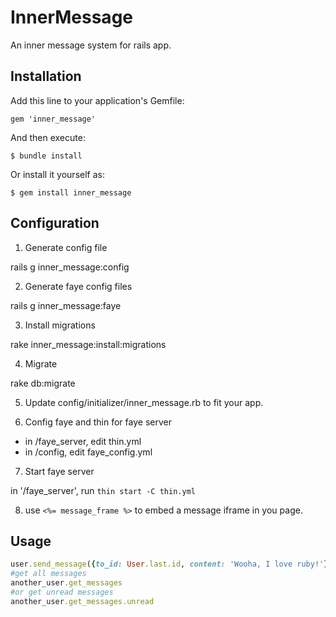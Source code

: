 # InnerMessage

An inner message system for rails app.

## Installation

Add this line to your application's Gemfile:

    gem 'inner_message'

And then execute:

    $ bundle install

Or install it yourself as:

    $ gem install inner_message

## Configuration
1. Generate config file

rails g inner_message:config

2. Generate faye config files

rails g inner_message:faye


3. Install migrations

rake inner_message:install:migrations

4. Migrate

rake db:migrate


5. Update config/initializer/inner_message.rb to fit your app.


6. Config faye and thin for faye server
 - in /faye_server, edit thin.yml
 - in /config, edit faye_config.yml

7. Start faye server

in '/faye_server', run `thin start -C thin.yml`

8. use `<%= message_frame %>` to embed a message iframe in you page.

## Usage
```ruby
user.send_message({to_id: User.last.id, content: 'Wooha, I love ruby!'})
#get all messages
another_user.get_messages
#or get unread messages
another_user.get_messages.unread
```
